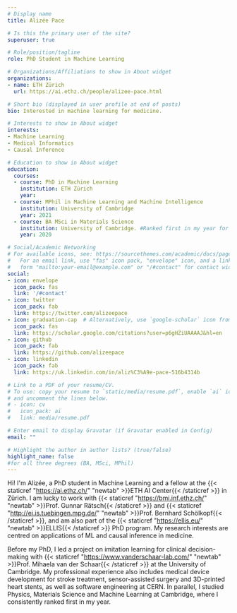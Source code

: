 ```yaml
---
# Display name
title: Alizée Pace

# Is this the primary user of the site?
superuser: true

# Role/position/tagline
role: PhD Student in Machine Learning

# Organizations/Affiliations to show in About widget
organizations:
- name: ETH Zürich
  url: https://ai.ethz.ch/people/alizee-pace.html

# Short bio (displayed in user profile at end of posts)
bio: Interested in machine learning for medicine.

# Interests to show in About widget
interests:
- Machine Learning
- Medical Informatics
- Causal Inference

# Education to show in About widget
education:
  courses:
  - course: PhD in Machine Learning
    institution: ETH Zürich
    year:
  - course: MPhil in Machine Learning and Machine Intelligence
    institution: University of Cambridge
    year: 2021
  - course: BA MSci in Materials Science
    institution: University of Cambridge. #Ranked first in my year for both degrees.
    year: 2020

# Social/Academic Networking
# For available icons, see: https://sourcethemes.com/academic/docs/page-builder/#icons
#   For an email link, use "fas" icon pack, "envelope" icon, and a link in the
#   form "mailto:your-email@example.com" or "/#contact" for contact widget.
social:
- icon: envelope
  icon_pack: fas
  link: '/#contact'
- icon: twitter
  icon_pack: fab
  link: https://twitter.com/alizeepace
- icon: graduation-cap  # Alternatively, use `google-scholar` icon from `ai` icon pack
  icon_pack: fas
  link: https://scholar.google.com/citations?user=p6gHZiUAAAAJ&hl=en
- icon: github
  icon_pack: fab
  link: https://github.com/alizeepace
- icon: linkedin
  icon_pack: fab
  link: https://uk.linkedin.com/in/aliz%C3%A9e-pace-516b4314b

# Link to a PDF of your resume/CV.
# To use: copy your resume to `static/media/resume.pdf`, enable `ai` icons in `params.toml`, 
# and uncomment the lines below.
# - icon: cv
#   icon_pack: ai
#   link: media/resume.pdf

# Enter email to display Gravatar (if Gravatar enabled in Config)
email: ""

# Highlight the author in author lists? (true/false)
highlight_name: false
#for all three degrees (BA, MSci, MPhil)
---
```


Hi! I'm Alizée, a PhD student in Machine Learning and a fellow at the {{< staticref "https://ai.ethz.ch/" "newtab" >}}ETH AI Center{{< /staticref >}} in Zürich. I am lucky to work with {{< staticref "https://bmi.inf.ethz.ch/" "newtab" >}}Prof. Gunnar Rätsch{{< /staticref >}} and {{< staticref "http://ei.is.tuebingen.mpg.de/" "newtab" >}}Prof. Bernhard Schölkopf{{< /staticref >}}, and am also part of the {{< staticref "https://ellis.eu/" "newtab" >}}ELLIS{{< /staticref >}} PhD program. My research interests are centred on applications of ML and causal inference in medicine. 

Before my PhD, I led a project on imitation learning for clinical decision-making with {{< staticref "https://www.vanderschaar-lab.com/" "newtab" >}}Prof. Mihaela van der Schaar{{< /staticref >}} at the University of Cambridge. My professional experience also includes medical device development for stroke treatment, sensor-assisted surgery and 3D-printed heart stents, as well as software engineering at CERN. In parallel, I studied Physics, Materials Science and Machine Learning at Cambridge, where I consistently ranked first in my year.